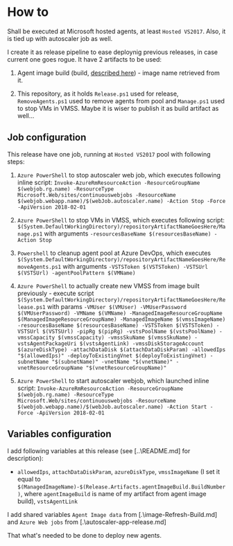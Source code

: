 # How to

Shall be executed at Microsoft hosted agents, at least `Hosted VS2017`. Also, it is tied up with autoscaler job as well.

I create it as release pipeline to ease deploynig previous releases, in case current one goes rogue. It have 2 artifacts to be used:

1. Agent image build (build, [described here](.\image-Refresh-Build.md)) - image name retrieved from it.

1. This repository, as it holds `Release.ps1` used for release, `RemoveAgents.ps1` used to remove agents from pool and `Manage.ps1` used to stop VMs in VMSS. Maybe it is wiser to publish it as build artifact as well...

## Job configuration

This release have one job, running at `Hosted VS2017` pool with following steps:

1. `Azure PowerShell` to stop autoscaler web job, which executes following inline script: `Invoke-AzureRmResourceAction -ResourceGroupName $(webjob.rg.name) -ResourceType Microsoft.Web/sites/continuouswebjobs -ResourceName $(webjob.webapp.name)/$(webJob.autoscaler.name) -Action Stop -Force -ApiVersion 2018-02-01`

1. `Azure PowerShell` to stop VMs in VMSS, which executes following script: `$(System.DefaultWorkingDirectory)/repositoryArtifactNameGoesHere/Manage.ps1` with arguments `-resourcesBaseName $(resourcesBaseName) -Action Stop`

1. `Powershell` to cleanup agent pool at Azure DevOps, which executes `$(System.DefaultWorkingDirectory)/repositoryArtifactNameGoesHere/RemoveAgents.ps1` with arguments `-VSTSToken $(VSTSToken) -VSTSUrl $(VSTSUrl) -agentPoolPattern $(VMName)`

1. `Azure PowerShell` to actually create new VMSS from image built previously - execute script `$(System.DefaultWorkingDirectory)/repositoryArtifactNameGoesHere/Release.ps1` with params `-VMUser $(VMUser) -VMUserPassword $(VMUserPassword) -VMName $(VMName) -ManagedImageResourceGroupName $(ManagedImageResourceGroupName) -ManagedImageName $(vmssImageName) -resourcesBaseName $(resourcesBaseName) -VSTSToken $(VSTSToken) -VSTSUrl $(VSTSUrl) -pipRg $(pipRg) -vstsPoolName $(vstsPoolName) -vmssCapacity $(vmssCapacity) -vmssSkuName $(vmssSkuName) -vstsAgentPackageUri $(vstsAgentLink) -vmssDiskStorageAccount $(azureDiskType) -attachDataDisk $(attachDataDiskParam) -allowedIps "$(allowedIps)" -deployToExistingVnet $(deployToExistingVnet) -subnetName "$(subnetName)" -vnetName "$(vnetName)" -vnetResourceGroupName "$(vnetResourceGroupName)"`

1. `Azure PowerShell` to start autoscaler webjob, which launched inline script: `Invoke-AzureRmResourceAction -ResourceGroupName $(webjob.rg.name) -ResourceType Microsoft.Web/sites/continuouswebjobs -ResourceName $(webjob.webapp.name)/$(webJob.autoscaler.name) -Action Start -Force -ApiVersion 2018-02-01`

## Variables configuration

I add following variables at this release (see [..\README.md] for description):

 - `allowedIps`, `attachDataDiskParam`, `azureDiskType`, `vmssImageName` (I set it equal to `$(ManagedImageName)-$(Release.Artifacts.agentImageBuild.BuildNumber)`, where `agentImageBuild` is name of my artifact from agent image build), `vstsAgentLink` 

 I add shared variables `Agent Image data` from [.\image-Refresh-Build.md] and `Azure Web jobs` from [.\autoscaler-app-release.md]

That what's needed to be done to deploy new agents.




